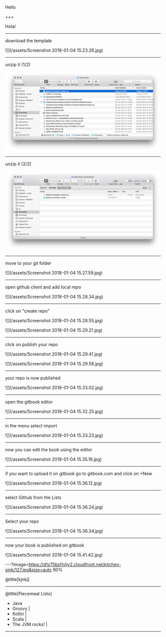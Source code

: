 
Hello

+++

Hola!

---

<!-- <img src="" alt="Drawing" style="width: 200px;" class="roar"/> -->

download the template

![](/assets/Screenshot 2018-01-04 15.23.26.jpg)

---

unzip it (1/2)

<img src="/assets/Screenshot 2018-01-04 15.25.57.jpg" alt="Drawing" />

---

unzip it (2/2)

<img src="/assets/Screenshot 2018-01-04 15.26.30.jpg" alt="Drawing" class="roar"/>


---

move to your git folder

![](/assets/Screenshot 2018-01-04 15.27.59.jpg)

---


open github client and add local repo

![](/assets/Screenshot 2018-01-04 15.28.34.jpg)

---

click on "create repo"

![](/assets/Screenshot 2018-01-04 15.28.55.jpg)

![](/assets/Screenshot 2018-01-04 15.29.21.jpg)


---

click on publish your repo

![](/assets/Screenshot 2018-01-04 15.29.41.jpg)

![](/assets/Screenshot 2018-01-04 15.29.58.jpg)


---

your repo is now published

![](/assets/Screenshot 2018-01-04 15.33.02.jpg)


---

open the gitbook editor

![](/assets/Screenshot 2018-01-04 15.32.25.jpg)


---

in the menu select import

![](/assets/Screenshot 2018-01-04 15.33.23.jpg)


---

now you can edit the book using the editor

![](/assets/Screenshot 2018-01-04 15.35.19.jpg)


---

if you want to upload it on gitbook go to gitbook.com and click on +New

![](/assets/Screenshot 2018-01-04 15.36.12.jpg)


---

select Github from the Lists

![](/assets/Screenshot 2018-01-04 15.36.24.jpg)


---

Select your repo

![](/assets/Screenshot 2018-01-04 15.36.34.jpg)


---

now your book is published on gitbook

![](/assets/Screenshot 2018-01-04 15.41.42.jpg)

---?image=https://d1z75bzl1vljy2.cloudfront.net/kitchen-sink/127.jpg&size=auto 90%

@title[kjnkj]

---

@title[Piecemeal Lists]

- Java
- Groovy |
- Kotlin |
- Scala  |
- The JVM rocks! |

---
